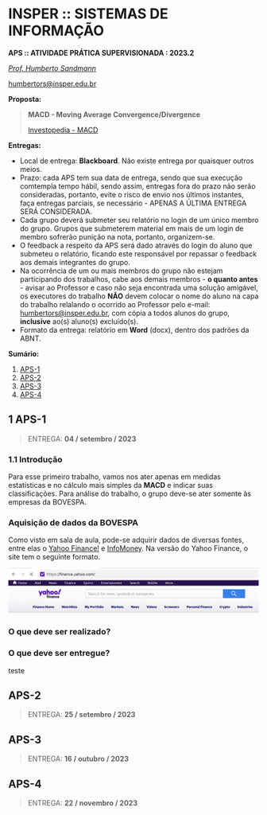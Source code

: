# INSPER :: SISTEMAS DE INFORMAÇÃO

**APS :: ATIVIDADE PRÁTICA SUPERVISIONADA : 2023.2**

*[Prof. Humberto Sandmann](https://hsandmann.github.io/)*

[humbertors@insper.edu.br](emailto:humbertors@insper.edu.br)

**Proposta:**
> **MACD - Moving Average Convergence/Divergence**
>
> [Investopedia - MACD](https://www.investopedia.com/terms/m/macd.asp)

**Entregas:**

* Local de entrega: **Blackboard**. Não existe entrega por quaisquer outros meios.
* Prazo: cada APS tem sua data de entrega, sendo que sua execução comtempla tempo hábil, sendo assim, entregas fora do prazo não serão consideradas, portanto, evite o risco de envio nos últimos instantes, faça entregas parciais, se necessário - APENAS A ÚLTIMA ENTREGA SERÁ CONSIDERADA.
* Cada grupo deverá submeter seu relatório no login de um único membro do grupo. Grupos que submeterem material em mais de um login de membro sofrerão punição na nota, portanto, organizem-se.
* O feedback a respeito da APS será dado através do login do aluno que submeteu o relatório, ficando este responsável por repassar o feedback aos demais integrantes do grupo.
* Na ocorrência de um ou mais membros do grupo não estejam participando dos trabalhos, cabe aos demais membros - **o quanto antes** - avisar ao Professor e caso não seja encontrada uma solução amigável, os executores do trabalho **NÃO** devem colocar o nome do aluno na capa do trabalho relalando o ocorrido ao Professor pelo e-mail: [humbertors@insper.edu.br](emailto:humbertors@insper.edu.br), com cópia a todos alunos do grupo, **inclusive** ao(s) aluno(s) excluído(s).
* Formato da entrega: relatório em **Word** (docx), dentro dos padrões da ABNT.

**Sumário:**

1. [APS-1](#aps-1)
2. [APS-2](#aps-2)
3. [APS-3](#aps-3)
4. [APS-4](#aps-4)

## 1 APS-1

> ENTREGA: **04 / setembro / 2023**

### 1.1 Introdução

Para esse primeiro trabalho, vamos nos ater apenas em medidas estatísticas e no cálculo mais simples da **MACD** e indicar suas classificações. Para análise do trabalho, o grupo deve-se ater somente às empresas da BOVESPA.

### Aquisição de dados da BOVESPA

Como visto em sala de aula, pode-se adquirir dados de diversas fontes, entre elas o [Yahoo Finance!](https://finance.yahoo.com/) e [InfoMoney](https://www.infomoney.com.br/). Na versão do Yahoo Finance, o site tem o seguinte formato.

![Finance Yahoo](./financeyahoo.png)

### O que deve ser realizado?

### O que deve ser entregue?

teste


## APS-2

> ENTREGA: **25 / setembro / 2023**


## APS-3

> ENTREGA: **16 / outubro / 2023**

## APS-4

> ENTREGA: **22 / novembro / 2023**
